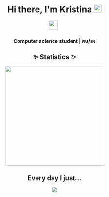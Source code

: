 <div align="center">
   <h1>Hi there, I'm Kristina</a> <img src="https://media.giphy.com/media/hvRJCLFzcasrR4ia7z/giphy.gif" width="25px"> </h1>

<p align='center'>
   <a href="https://t.me/kr1st1nab"><img height="30" src="https://img.shields.io/badge/Telegram-2CA5E0?style=for-the-badge&logo=telegram&logoColor=white "Telegram contact""></a>&nbsp;&nbsp;

<div align="center">
<h3> Computer science student  | ʀᴜ/ᴇɴ </h3>
</div>

<h2 align="center">✨ Statistics ✨</h2>

<div align="center">
    <a href="https://github.com/anuraghazra/github-readme-stats">
      <img width=325 img align="center" src="https://github-readme-stats.vercel.app/api/top-langs/?username=yadroff&hide=c%23,powershell,Mathematica,Ruby,html,Objective-C,Objective-C%2b%2b,Cuda&title_color=61dafb&text_color=ffffff&icon_color=61dafb&bg_color=20232a&langs_count=8&layout=compact&border_color=61dafb&hide_border=true" />
    </a>
  </div>

<h2 align="center"> Every day I just... </h2>
<p align="center">
   <img src="https://media.tenor.com/iqZ0ku7e1jkAAAAC/cat-computer.gif" />   
</p>

